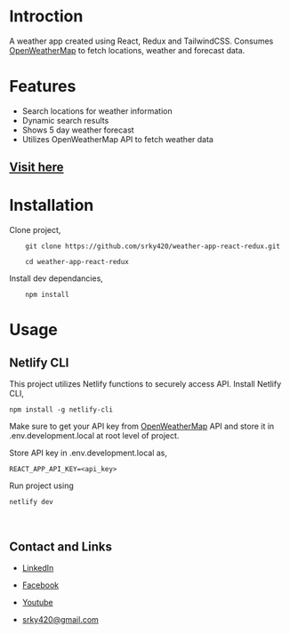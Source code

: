 # Introction
A weather app created using React, Redux and TailwindCSS. Consumes [OpenWeatherMap](https://openweathermap.org/api) to fetch locations, weather and forecast data.

# Features
- Search locations for weather information
- Dynamic search results
- Shows 5 day weather forecast
- Utilizes OpenWeatherMap API to fetch weather data

## [Visit here](https://search-weather-app-react-redux.netlify.app/)

# Installation

Clone project,

        git clone https://github.com/srky420/weather-app-react-redux.git

        cd weather-app-react-redux

Install dev dependancies,

        npm install


# Usage

## Netlify CLI
This project utilizes Netlify functions to securely access API.
Install Netlify CLI,

    npm install -g netlify-cli

Make sure to get your API key from [OpenWeatherMap](https://openweathermap.org/api) API and store it in .env.development.local at root level of project.

Store API key in .env.development.local as,

    REACT_APP_API_KEY=<api_key>

Run project using

    netlify dev


<br>

## Contact and Links

- [LinkedIn](http://www.linkedin.com/in/shahrukh-khan-2b8968242)

- [Facebook](https://www.facebook.com/profile.php?id=100083623483613&mibextid=ZbWKwL)

- [Youtube](https://www.youtube.com/channel/UCI2Kq5ukQKJ5roK_WL7TQsg)

- srky420@gmail.com
